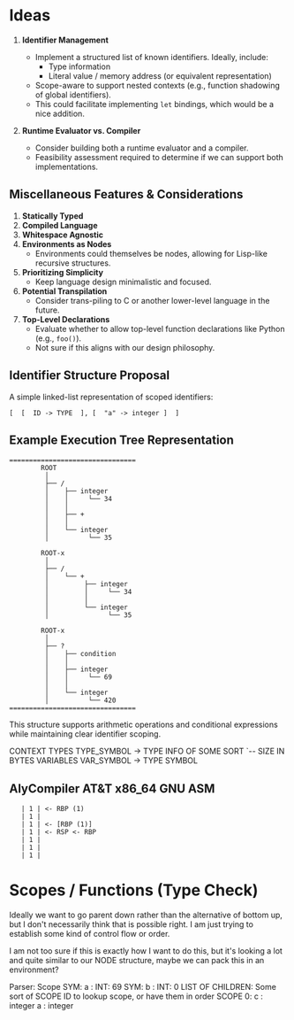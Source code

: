 # Ideas

1. **Identifier Management**
   - Implement a structured list of known identifiers. Ideally, include:
     - Type information
     - Literal value / memory address (or equivalent representation)
   - Scope-aware to support nested contexts (e.g., function shadowing of global identifiers).
   - This could facilitate implementing `let` bindings, which would be a nice addition.

2. **Runtime Evaluator vs. Compiler**
   - Consider building both a runtime evaluator and a compiler.
   - Feasibility assessment required to determine if we can support both implementations.

## Miscellaneous Features & Considerations

1. **Statically Typed**
2. **Compiled Language**
3. **Whitespace Agnostic**
4. **Environments as Nodes**
   - Environments could themselves be nodes, allowing for Lisp-like recursive structures.
5. **Prioritizing Simplicity**
   - Keep language design minimalistic and focused.
6. **Potential Transpilation**
   - Consider trans-piling to C or another lower-level language in the future.
7. **Top-Level Declarations**
   - Evaluate whether to allow top-level function declarations like Python (e.g., `foo()`).
   - Not sure if this aligns with our design philosophy.

## Identifier Structure Proposal

A simple linked-list representation of scoped identifiers:

```plaintext
[  [  ID -> TYPE  ], [  "a" -> integer ]  ]
```

## Example Execution Tree Representation

```plaintext
================================
        ROOT
         │
         ├── /
         │    ├── integer
         │    │     └── 34
         │    │
         │    ├── +
         │    │
         │    └── integer
         │          └── 35

        ROOT-x
         │
         ├── /
         │    └── +
         │         ├── integer
         │         │     └── 34
         │         │
         │         └── integer
         │               └── 35

        ROOT-x
         │
         ├── ?
         │    ├── condition
         │    │
         │    ├── integer
         │    │     └── 69
         │    │
         │    └── integer
         │          └── 420
================================
```

This structure supports arithmetic operations and conditional expressions while maintaining clear identifier scoping.

CONTEXT
   TYPES
      TYPE_SYMBOL -> TYPE INFO OF SOME SORT
                     `-- SIZE IN BYTES
   VARIABLES
      VAR_SYMBOL -> TYPE SYMBOL

## AlyCompiler AT&T x86_64 GNU ASM

```
   | 1 | <- RBP (1)
   | 1 |
   | 1 | <- [RBP (1)]
   | 1 | <- RSP <- RBP
   | 1 |
   | 1 |
   | 1 |
```

# Scopes / Functions (Type Check)

Ideally we want to go parent down rather than the alternative of bottom up, but I don't necessarily think that is possible right. I am just trying to establish some kind of control flow or order.

I am not too sure if this is exactly how I want to do this, but it's looking a lot and quite similar to our NODE structure, maybe we can pack this in an environment?

Parser:
Scope
   SYM: a : INT: 69
   SYM: b : INT: 0
   LIST OF CHILDREN:
      Some sort of SCOPE ID to lookup scope, or have them in order
      SCOPE 0:
         c : integer
         a : integer